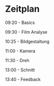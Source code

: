 # Zeitplan

09:20 - Basics

09:30 - Film Analyse

10:25 - Bildgestaltung

11:00 - Kamera

11:30 - Dreh

13:00 - Schnitt

13:40 - Feedback
